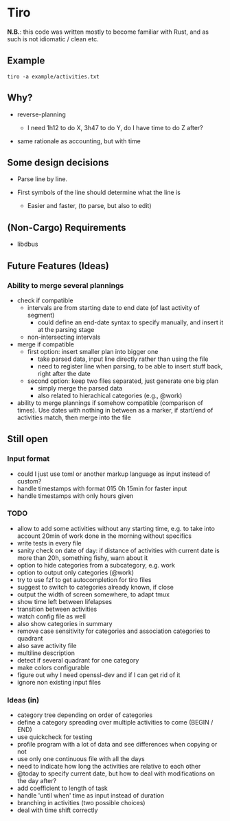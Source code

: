 # Tiro

**N.B.**: this code was written mostly to become familiar with Rust, and as
such is not idiomatic / clean etc.

## Example

```
tiro -a example/activities.txt
```

## Why?

* reverse-planning
    * I need 1h12 to do X, 3h47 to do Y, do I have time to do Z after?

* same rationale as accounting, but with time


## Some design decisions

* Parse line by line.

* First symbols of the line should determine what the line is
    * Easier and faster, (to parse, but also to edit)

## (Non-Cargo) Requirements
* libdbus


## Future Features (Ideas)
### Ability to merge several plannings

* check if compatible
    * intervals are from starting date to end date (of last activity of
        segment)
        * could define an end-date syntax to specify manually, and insert it at
            the parsing stage
    * non-intersecting intervals
* merge if compatible
    * first option: insert smaller plan into bigger one
        * take parsed data, input line directly rather than using the file
        * need to register line when parsing, to be able to insert stuff back,
            right after the date
    * second option: keep two files separated, just generate one big plan
        * simply merge the parsed data
        * also related to hierachical categories (e.g., @work)
* ability to merge plannings if somehow compatible (comparison of times). Use dates with nothing in between as a marker, if start/end of activities match, then merge into the file

## Still open

### Input format
* could I just use toml or another markup language as input instead of custom?
* handle timestamps with format 015 0h 15min for faster input
* handle timestamps with only hours given

### TODO
* allow to add some activities without any starting time, e.g. to take into account 20min of work done in the morning without specifics
* write tests in every file
* sanity check on date of day: if distance of activities with current date is more than 20h, something fishy, warn about it
* option to hide categories from a subcategory, e.g. work
* option to output only categories (@work)
* try to use fzf to get autocompletion for tiro files
* suggest to switch to categories already known, if close
* output the width of screen somewhere, to adapt tmux
* show time left between lifelapses
* transition between activities
* watch config file as well
* also show categories in summary
* remove case sensitivity for categories and association categories to quadrant
* also save activity file
* multiline description
* detect if several quadrant for one category
* make colors configurable
* figure out why I need openssl-dev and if I can get rid of it
* ignore non existing input files

### Ideas (in)
* category tree depending on order of categories
* define a category spreading over multiple activities to come (BEGIN / END)
* use quickcheck for testing
* profile program with a lot of data and see differences when copying or not
* use only one continuous file with all the days
* need to indicate how long the activities are relative to each other
* @today to specify current date, but how to deal with modifications on the day after?
* add coefficient to length of task
* handle 'until when' time as input instead of duration
* branching in activities (two possible choices)
* deal with time shift correctly
